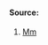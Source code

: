 
#### Source:
1. [Mm](https://medium.com/technology-hits/basic-linux-commands-to-check-hardware-and-system-information-62a4436d40db)

